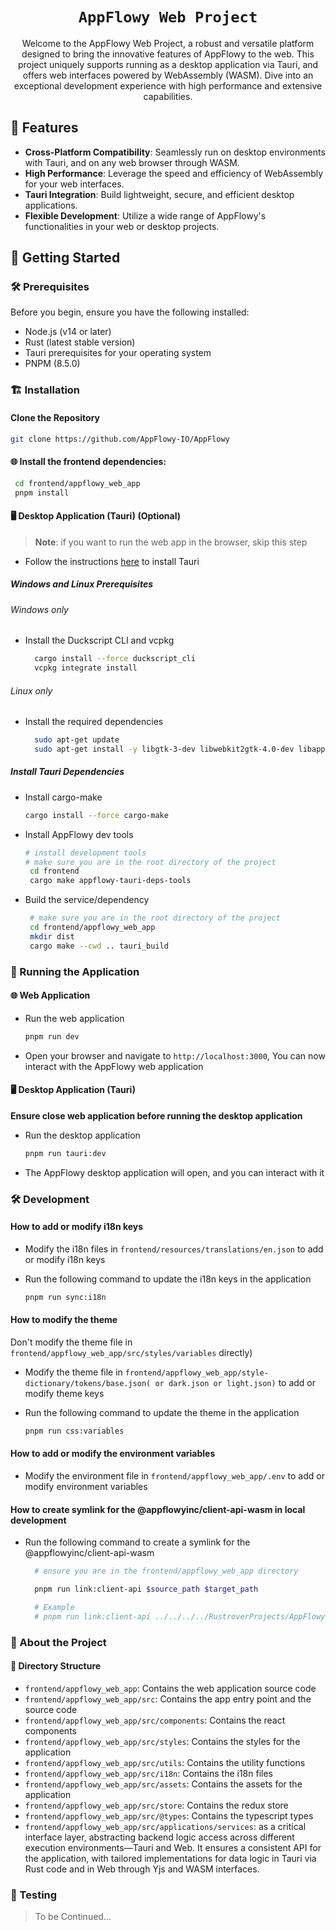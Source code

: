 <div align="center">

  <h1><code>AppFlowy Web Project</code></h1>

<div>Welcome to the AppFlowy Web Project, a robust and versatile platform designed to bring the innovative features of
AppFlowy to the web. This project uniquely supports running as a desktop application via Tauri, and offers web
interfaces powered by WebAssembly (WASM). Dive into an exceptional development experience with high performance and
extensive capabilities.</div>

</div>

## 🐑 Features

- **Cross-Platform Compatibility**: Seamlessly run on desktop environments with Tauri, and on any web browser through
  WASM.
- **High Performance**: Leverage the speed and efficiency of WebAssembly for your web interfaces.
- **Tauri Integration**: Build lightweight, secure, and efficient desktop applications.
- **Flexible Development**: Utilize a wide range of AppFlowy's functionalities in your web or desktop projects.

## 🚀 Getting Started

### 🛠️ Prerequisites

Before you begin, ensure you have the following installed:

- Node.js (v14 or later)
- Rust (latest stable version)
- Tauri prerequisites for your operating system
- PNPM (8.5.0)

### 🏗️ Installation

#### Clone the Repository

   ```bash
   git clone https://github.com/AppFlowy-IO/AppFlowy
  ```

#### 🌐 Install the frontend dependencies:

   ```bash
    cd frontend/appflowy_web_app
    pnpm install
   ```

#### 🖥️ Desktop Application (Tauri) (Optional)

> **Note**: if you want to run the web app in the browser, skip this step

- Follow the instructions [here](https://tauri.app/v1/guides/getting-started/prerequisites/) to install Tauri

##### Windows and Linux Prerequisites

###### Windows only

- Install the Duckscript CLI and vcpkg

   ```bash
     cargo install --force duckscript_cli
     vcpkg integrate install
   ```

###### Linux only

- Install the required dependencies

   ```bash
     sudo apt-get update
     sudo apt-get install -y libgtk-3-dev libwebkit2gtk-4.0-dev libappindicator3-dev librsvg2-dev patchelf
   ```

##### Install Tauri Dependencies

- Install cargo-make

   ```bash
   cargo install --force cargo-make
   ```


- Install AppFlowy dev tools

   ```bash
   # install development tools
   # make sure you are in the root directory of the project
    cd frontend
    cargo make appflowy-tauri-deps-tools
   ```

- Build the service/dependency

   ```bash
    # make sure you are in the root directory of the project
    cd frontend/appflowy_web_app
    mkdir dist
    cargo make --cwd .. tauri_build
   ```

### 🚀 Running the Application

#### 🌐 Web Application

- Run the web application

   ```bash
   pnpm run dev
   ```
- Open your browser and navigate to `http://localhost:3000`, You can now interact with the AppFlowy web application

#### 🖥️ Desktop Application (Tauri)

**Ensure close web application before running the desktop application**

- Run the desktop application

   ```bash
   pnpm run tauri:dev
   ```
- The AppFlowy desktop application will open, and you can interact with it

### 🛠️ Development

#### How to add or modify i18n keys

- Modify the i18n files in `frontend/resources/translations/en.json` to add or modify i18n keys
- Run the following command to update the i18n keys in the application

   ```bash
   pnpm run sync:i18n
   ```

#### How to modify the theme

Don't modify the theme file in `frontend/appflowy_web_app/src/styles/variables` directly)

- Modify the theme file in `frontend/appflowy_web_app/style-dictionary/tokens/base.json( or dark.json or light.json)` to
  add or modify theme keys
- Run the following command to update the theme in the application

   ```bash
   pnpm run css:variables
   ```

#### How to add or modify the environment variables

- Modify the environment file in `frontend/appflowy_web_app/.env` to add or modify environment variables

#### How to create symlink for the @appflowyinc/client-api-wasm in local development

- Run the following command to create a symlink for the @appflowyinc/client-api-wasm

   ```bash
     # ensure you are in the frontend/appflowy_web_app directory
   
     pnpm run link:client-api $source_path $target_path
  
     # Example
     # pnpm run link:client-api ../../../../RustroverProjects/AppFlowy-Cloud/libs/client-api-for-wasm/pkg ./node_modules/@appflowyinc/client-api-wasm
   ```

### 📝 About the Project

#### 📁 Directory Structure

- `frontend/appflowy_web_app`: Contains the web application source code
- `frontend/appflowy_web_app/src`: Contains the app entry point and the source code
- `frontend/appflowy_web_app/src/components`: Contains the react components
- `frontend/appflowy_web_app/src/styles`: Contains the styles for the application
- `frontend/appflowy_web_app/src/utils`: Contains the utility functions
- `frontend/appflowy_web_app/src/i18n`: Contains the i18n files
- `frontend/appflowy_web_app/src/assets`: Contains the assets for the application
- `frontend/appflowy_web_app/src/store`: Contains the redux store
- `frontend/appflowy_web_app/src/@types`: Contains the typescript types
- `frontend/appflowy_web_app/src/applications/services`:  as a critical interface layer, abstracting backend logic
  access across different execution environments—Tauri and Web. It ensures a consistent API for the application, with
  tailored implementations for data logic in Tauri via Rust code and in Web through Yjs and WASM interfaces.

### 🧪 Testing

> To be Continued...


